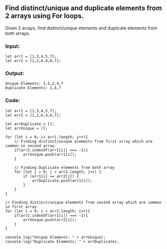 ## Find distinct/unique and duplicate elements from 2 arrays using For loops.

Given 2 arrays, find distinct/unique elements and duplicate elements from both arrays.

### Input:
```
let arr1 = [1,3,4,5,7];
let arr2 = [1,2,6,4,6,7];
```
### Output:
```
Unique Elements: 3,5,2,4,7
Duplicate Elements: 1,4,7
```
### Code:

```
let arr1 = [1,3,4,5,7];
let arr2 = [1,2,6,4,6,7];

let arrDuplicate = [];
let arrUnique = [];

for (let i = 0; i< arr1.length; i++){
    // Finding distinct/unique elements from first array which are common in second array.
    if(arr2.indexOf(arr1[i]) === -1){
        arrUnique.push(arr1[i]);
    }

    // Finding Duplicate elements from both array
    for (let j = 0; j < arr2.length; j++) {
        if (arr1[i] == arr2[j]) {
            arrDuplicate.push(arr1[i]);
        }
    }
}

// Finding distinct/unique elements from second array which are common in first array.
for (let i = 0; i < arr2.length; i++){
    if(arr2.indexOf(arr1[i]) === -1){
        arrUnique.push(arr2[i]);
    }
}

console.log("Unique Elements: " + arrUnique);
console.log("Duplicate Elements: " + arrDuplicate);

```
